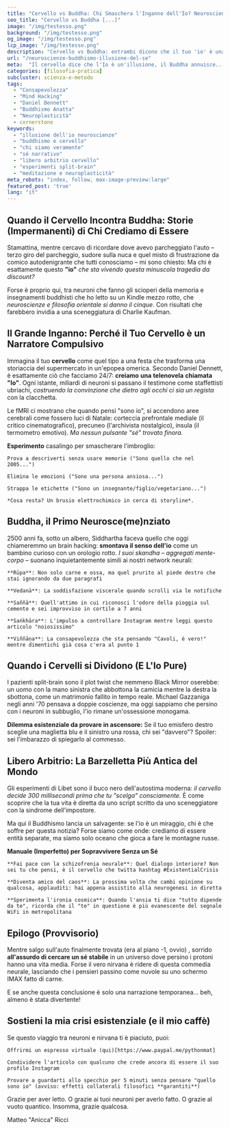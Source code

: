 ```yaml
---
title: "Cervello vs Buddha: Chi Smaschera l'Inganno dell'Io? Neuroscienze e Buddhismo a Confronto"
seo_title: "Cervello vs Buddha [...]"
image: "/img/testesso.png"
background: "/img/testesso.png"
og_image: "/img/testesso.png"
lcp_image: "/img/testesso.png"
description: "Cervello vs Buddha: entrambi dicono che il tuo 'io' è una fantasia! Scanner cerebrali, carri smontati e crisi da parcheggio incluse."
url: "/neuroscienze-buddhismo-illusione-del-se"
meta:  "Il cervello dice che l'Io è un'illusione, il Buddha annuisce... e tu resti lì a chiederti chi dei due ha ragione. Neuroscienze e buddismo si sfidano a colpi di neuroni e meditazione: preparati a scoprire che la tua mente inganna di un prestigiatore in un villaggio turistico"
categories: [filosofia-pratica]
subcluster: scienza-e-metodo
tags:
  - "Consapevolezza"
  - "Mind Hacking"
  - "Daniel Dennett"
  - "Buddhismo Anatta"
  - "Neuroplasticità"
  - cornerstone
keywords:
  - "illusione dell'io neuroscienze"
  - "buddhismo e cervello"
  - "chi siamo veramente"
  - "sé narrativo"
  - "libero arbitrio cervello"
  - "esperimenti split-brain"
  - "meditazione e neuroplasticità"
meta_robots: "index, follow, max-image-preview:large"
featured_post: 'true'
lang: "it"
---
```


## Quando il Cervello Incontra Buddha: Storie (Impermanenti) di Chi Crediamo di Essere

Stamattina, mentre cercavo di ricordare dove avevo parcheggiato l'auto – terzo giro del parcheggio, sudore sulla nuca e quel misto di frustrazione da comico autodenigrante che tutti conosciamo – mi sono chiesto: Ma chi è esattamente questo **"io"** *che sta vivendo questa minuscola tragedia da discount?*

Forse è proprio qui, tra neuroni che fanno gli scioperi della memoria e insegnamenti buddhisti che ho letto su un Kindle mezzo rotto, che *neuroscienze e filosofia orientale si danno il cinque*. Con risultati che farebbero invidia a una sceneggiatura di Charlie Kaufman.

## Il Grande Inganno: Perché il Tuo Cervello è un Narratore Compulsivo

Immagina il tuo **cervello** come quel tipo a una festa che trasforma una storiaccia del supermercato in un'epopea omerica. Secondo Daniel Dennett, è esattamente ciò che facciamo 24/7: **creiamo** **una** **telenovela** **chiamata** **"Io"**. Ogni istante, miliardi di neuroni si passano il testimone come staffettisti ubriachi, *costruendo la convinzione che dietro agli occhi ci sia un regista* con la clacchetta.

Le fMRI ci mostrano che quando pensi "sono io", si accendono aree cerebrali come fossero luci di Natale: corteccia prefrontale mediale (il critico cinematografico), precuneo (l'archivista nostalgico), insula (il termometro emotivo). *Ma nessun pulsante "sé" trovato finora.*

**Esperimento** casalingo per smascherare l'imbroglio:

    Prova a descriverti senza usare memorie ("Sono quello che nel 2005...")

    Elimina le emozioni ("Sono una persona ansiosa...")

    Strappa le etichette ("Sono un insegnante/figlio/vegetariano...")
    
    *Cosa resta? Un brusio elettrochimico in cerca di storyline*.

## Buddha, il Primo Neurosce(me)nziato

2500 anni fa, sotto un albero, Siddhartha faceva quello che oggi chiameremmo un brain hacking: **smontava il senso dell'io** come un bambino curioso con un orologio rotto. *I suoi skandha – aggregati mente-corpo* – suonano inquietantemente simili ai nostri network neurali:

    **Rūpa**: Non solo carne e ossa, ma quel prurito al piede destro che stai ignorando da due paragrafi

    **Vedanā**: La soddisfazione viscerale quando scrolli via le notifiche

    **Saññā**: Quell'attimo in cui riconosci l'odore della pioggia sul cemento e sei improvviso in cortile a 7 anni

    **Saṅkhāra**: L'impulso a controllare Instagram mentre leggi questo articolo "noiosissimo"

    **Viññāṇa**: La consapevolezza che sta pensando "Cavoli, è vero!" mentre dimentichi già cosa c'era al punto 1

## Quando i Cervelli si Dividono (E L'Io Pure)

I pazienti split-brain sono il plot twist che nemmeno Black Mirror oserebbe: un uomo con la mano sinistra che abbottona la camicia mentre la destra la sbottona, come un matrimonio fallito in tempo reale. Michael Gazzaniga negli anni '70 pensava a doppie coscienze, ma oggi sappiamo che persino con i neuroni in subbuglio, l'io rimane un'ossessione monogama.

**Dilemma esistenziale da provare in ascensore:**
Se il tuo emisfero destro sceglie una maglietta blu e il sinistro una rossa, chi sei "davvero"? Spoiler: sei l'imbarazzo di spiegarlo al commesso.

## Libero Arbitrio: La Barzelletta Più Antica del Mondo

Gli esperimenti di Libet sono il buco nero dell'autostima moderna: *il cervello decide 300 millisecondi prima che tu "scelga" consciamente.* È come scoprire che la tua vita è diretta da uno script scritto da uno sceneggiatore con la sindrome dell'impostore.

Ma qui il Buddhismo lancia un salvagente: se l'io è un miraggio, chi è che soffre per questa notizia? Forse siamo come onde: crediamo di essere entità separate, ma siamo solo oceano che gioca a fare le montagne russe.

**Manuale (Imperfetto) per Sopravvivere Senza un Sé**

    **Fai pace con la schizofrenia neurale**: Quel dialogo interiore? Non sei tu che pensi, è il cervello che twitta hashtag #ExistentialCrisis

    **Diventa amico del caos**: La prossima volta che cambi opinione su qualcosa, applauditi: hai appena assistito alla neurogenesi in diretta

    **Sperimenta l'ironia cosmica**: Quando l'ansia ti dice "tutto dipende da te", ricorda che il "te" in questione è più evanescente del segnale WiFi in metropolitana

## Epilogo (Provvisorio)

Mentre salgo sull'auto finalmente trovata (era al piano -1, ovvio) , sorrido **all'assurdo di cercare un sé stabile** in un universo dove persino i protoni hanno una vita media. Forse il vero nirvana è ridere di questa commedia neurale, lasciando che i pensieri passino come nuvole su uno schermo IMAX fatto di carne.

E se anche questa conclusione è solo una narrazione temporanea... beh, almeno è stata divertente!

## Sostieni la mia crisi esistenziale (e il mio caffè)
Se questo viaggio tra neuroni e nirvana ti è piaciuto, puoi:

    Offrirmi un espresso virtuale (qui)[https://www.paypal.me/pythonmat]

    Condividere l'articolo con qualcuno che crede ancora di essere il suo profilo Instagram

    Provare a guardarti allo specchio per 5 minuti senza pensare "quello sono io" (avviso: effetti collaterali filosofici **garantiti**)

Grazie per aver letto. O grazie ai tuoi neuroni per averlo fatto. O grazie al vuoto quantico. Insomma, grazie qualcosa.

Matteo "Anicca" Ricci